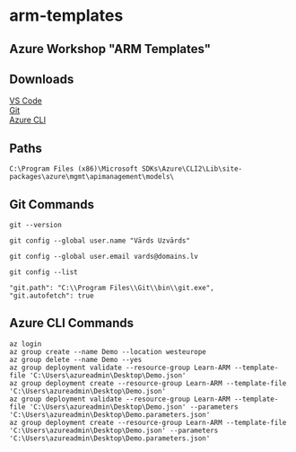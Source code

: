 # arm-templates
Azure Workshop "ARM Templates"
---------------

Downloads
---------------
[VS Code](https://aka.ms/win32-x64-user-stable)\
[Git](https://github.com/git-for-windows/git/releases/download/v2.23.0.windows.1/Git-2.23.0-64-bit.exe)\
[Azure CLI](https://aka.ms/installazurecliwindows)

Paths
---------------
```
C:\Program Files (x86)\Microsoft SDKs\Azure\CLI2\Lib\site-packages\azure\mgmt\apimanagement\models\
```

Git Commands
---------------
```
git --version
```
```
git config --global user.name "Vārds Uzvārds"
```
```
git config --global user.email vards@domains.lv
```
```
git config --list
```
```
"git.path": "C:\\Program Files\\Git\\bin\\git.exe",
"git.autofetch": true
```

Azure CLI Commands
---------------
```
az login
az group create --name Demo --location westeurope
az group delete --name Demo --yes
az group deployment validate --resource-group Learn-ARM --template-file 'C:\Users\azureadmin\Desktop\Demo.json'
az group deployment create --resource-group Learn-ARM --template-file 'C:\Users\azureadmin\Desktop\Demo.json'
az group deployment validate --resource-group Learn-ARM --template-file 'C:\Users\azureadmin\Desktop\Demo.json' --parameters 'C:\Users\azureadmin\Desktop\Demo.parameters.json'
az group deployment create --resource-group Learn-ARM --template-file 'C:\Users\azureadmin\Desktop\Demo.json' --parameters 'C:\Users\azureadmin\Desktop\Demo.parameters.json'
```